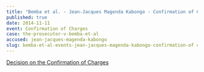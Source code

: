 ```yaml
---
title: "Bemba et al. - Jean-Jacques Magenda Kabongo - Confirmation of Charges"
published: true
date: 2014-11-11
event: Confirmation of Charges
case: the-prosecutor-v-bemba-et-al
accused: jean-jacques-magenda-kabongo
slug: bemba-et-al-events-jean-jacques-magenda-kabongo-confirmation-of charges
---
```


[Decision on the Confirmation of Charges](http://www.icc-cpi.int/iccdocs/doc/doc1857534.pdf)[](http://www.icc-cpi.int/en_menus/icc/situations%20and%20cases/situations/situation%20icc%200105/related%20cases/ICC-0105-0113/court-records/chambers/ptcII/Pages/749.aspx)

